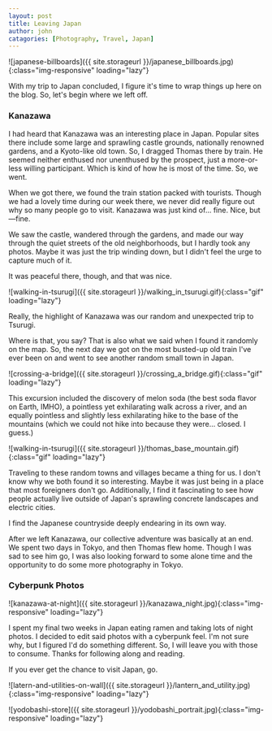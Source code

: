 ```yaml
---
layout: post
title: Leaving Japan
author: john
catagories: [Photography, Travel, Japan]
---
```



![japanese-billboards]({{ site.storageurl }}/japanese_billboards.jpg){:class="img-responsive" loading="lazy"}

With my trip to Japan concluded, I figure it's time to wrap things up here on the blog. So, let's begin where we left off.

### Kanazawa
I had heard that Kanazawa was an interesting place in Japan. Popular sites there include some large and sprawling castle grounds, nationally renowned gardens, and a Kyoto-like old town. So, I dragged Thomas there by train. He seemed neither enthused nor unenthused by the prospect, just a more-or-less willing participant. Which is kind of how he is most of the time. So, we went.

When we got there, we found the train station packed with tourists. Though we had a lovely time during our week there, we never did really figure out why so many people go to visit. Kanazawa was just kind of... fine. Nice, but—fine.

We saw the castle, wandered through the gardens, and made our way through the quiet streets of the old neighborhoods, but I hardly took any photos. Maybe it was just the trip winding down, but I didn't feel the urge to capture much of it.

It was peaceful there, though, and that was nice.

![walking-in-tsurugi]({{ site.storageurl }}/walking_in_tsurugi.gif){:class="gif" loading="lazy"}

Really, the highlight of Kanazawa was our random and unexpected trip to Tsurugi.

Where is that, you say? That is also what we said when I found it randomly on the map. So, the next day we got on the most busted-up old train I've ever been on and went to see another random small town in Japan.

![crossing-a-bridge]({{ site.storageurl }}/crossing_a_bridge.gif){:class="gif" loading="lazy"}

This excursion included the discovery of melon soda (the best soda flavor on Earth, IMHO), a pointless yet exhilarating walk across a river, and an equally pointless and slightly less exhilarating hike to the base of the mountains (which we could not hike into because they were... closed. I guess.)

![walking-in-tsurugi]({{ site.storageurl }}/thomas_base_mountain.gif){:class="gif" loading="lazy"}

Traveling to these random towns and villages became a thing for us. I don't know why we both found it so interesting. Maybe it was just being in a place that most foreigners don't go. Additionally, I find it fascinating to see how people actually live outside of Japan's sprawling concrete landscapes and electric cities.

I find the Japanese countryside deeply endearing in its own way.

After we left Kanazawa, our collective adventure was basically at an end. We spent two days in Tokyo, and then Thomas flew home. Though I was sad to see him go, I was also looking forward to some alone time and the opportunity to do some more photography in Tokyo.

### Cyberpunk Photos

![kanazawa-at-night]({{ site.storageurl }}/kanazawa_night.jpg){:class="img-responsive" loading="lazy"}

I spent my final two weeks in Japan eating ramen and taking lots of night photos. I decided to edit said photos with a cyberpunk feel. I'm not sure why, but I figured I'd do something different. So, I will leave you with those to consume. Thanks for following along and reading.

If you ever get the chance to visit Japan, go.

![latern-and-utilities-on-wall]({{ site.storageurl }}/lantern_and_utility.jpg){:class="img-responsive" loading="lazy"}

<div class="image-grid">
    <a 
        href="{{ site.storageurl }}/closed_escalator.jpg" 
        target="_blank" 
        rel="noreferrer noopener"
        style='background-image: url("{{ site.storageurl }}/closed_escalator.jpg");'>
    </a>
    <a 
        href="{{ site.storageurl }}/don_quixote.jpg"
        target="_blank"
        rel="noreferrer noopener"
        style='background-image: url("{{ site.storageurl }}/don_quixote.jpg");'>
    </a>
    <a 
        href="{{ site.storageurl }}/tokyo_tower_close.jpg" 
        target="_blank" 
        rel="noreferrer noopener"
        style='background-image: url("{{ site.storageurl }}/tokyo_tower_close.jpg");'>
    </a>
    <a 
        href="{{ site.storageurl }}/west_exit.jpg"
        target="_blank"
        rel="noreferrer noopener"
        style='background-image: url("{{ site.storageurl }}/west_exit.jpg");'>
    </a>
</div>

![yodobashi-store]({{ site.storageurl }}/yodobashi_portrait.jpg){:class="img-responsive" loading="lazy"}

